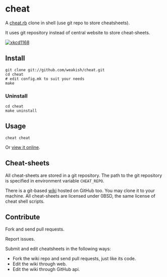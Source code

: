 cheat
=====

A [cheat.rb][] clone in shell (use git repo to store cheatsheets).

[cheat.rb]: http://cheat.errtheblog.com

It uses git repository instead of central website to store cheat-sheets.

[![xkcd1168]](http://xkcd.com/1168/)

[xkcd1168]: http://imgs.xkcd.com/comics/tar.png "xkcd commic 1168 tar bomb"


Install
-------

    git clone git://github.com/weakish/cheat.git
    cd cheat
    # edit config.mk to suit your needs
    make

### Uninstall

    cd cheat
    make uninstall

Usage
-----

    cheat cheat

Or [view it online](https://github.com/weakish/cheat/wiki/cheat).

Cheat-sheets
----------

All cheat-sheets are stored in a git repository.
The path to the git repository is specified in environment variable `CHEAT_REPO`.

There is a git-based [wiki](https://github.com/weakish/cheat/wiki) hosted on GitHub too.
You may clone it to your machine.
All cheat-sheets are licensed under 0BSD, the same license of cheat shell scripts.

Contribute
----------

Fork and send pull requests.

Report issues.

Submit and edit cheatsheets in the following ways:

- Fork the wiki repo and send pull requests, just like its code.
- Edit the wiki through web.
- Edit the wiki through GitHub api.
